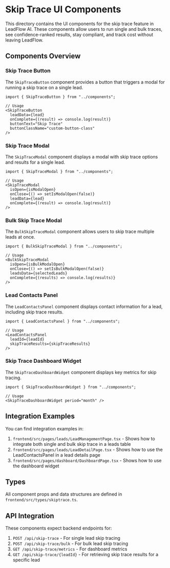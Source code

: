 # Skip Trace UI Components

This directory contains the UI components for the skip trace feature in LeadFlow AI. These components allow users to run single and bulk traces, see confidence-ranked results, stay compliant, and track cost without leaving LeadFlow.

## Components Overview

### Skip Trace Button
The `SkipTraceButton` component provides a button that triggers a modal for running a skip trace on a single lead.

```tsx
import { SkipTraceButton } from "../components";

// Usage
<SkipTraceButton 
  leadData={lead}
  onComplete={(result) => console.log(result)}
  buttonText="Skip Trace"
  buttonClassName="custom-button-class" 
/>
```

### Skip Trace Modal
The `SkipTraceModal` component displays a modal with skip trace options and results for a single lead.

```tsx
import { SkipTraceModal } from "../components";

// Usage
<SkipTraceModal 
  isOpen={isModalOpen}
  onClose={() => setIsModalOpen(false)}
  leadData={lead}
  onComplete={(result) => console.log(result)} 
/>
```

### Bulk Skip Trace Modal
The `BulkSkipTraceModal` component allows users to skip trace multiple leads at once.

```tsx
import { BulkSkipTraceModal } from "../components";

// Usage
<BulkSkipTraceModal 
  isOpen={isBulkModalOpen}
  onClose={() => setIsBulkModalOpen(false)}
  leadsData={selectedLeads}
  onComplete={(results) => console.log(results)} 
/>
```

### Lead Contacts Panel
The `LeadContactsPanel` component displays contact information for a lead, including skip trace results.

```tsx
import { LeadContactsPanel } from "../components";

// Usage
<LeadContactsPanel 
  leadId={leadId}
  skipTraceResults={skipTraceResults} 
/>
```

### Skip Trace Dashboard Widget
The `SkipTraceDashboardWidget` component displays key metrics for skip tracing.

```tsx
import { SkipTraceDashboardWidget } from "../components";

// Usage
<SkipTraceDashboardWidget period="month" />
```

## Integration Examples

You can find integration examples in:

1. `frontend/src/pages/leads/LeadManagementPage.tsx` - Shows how to integrate both single and bulk skip trace in a leads table
2. `frontend/src/pages/leads/LeadDetailPage.tsx` - Shows how to use the LeadContactsPanel in a lead details page
3. `frontend/src/pages/dashboard/DashboardPage.tsx` - Shows how to use the dashboard widget

## Types

All component props and data structures are defined in `frontend/src/types/skiptrace.ts`.

## API Integration

These components expect backend endpoints for:

1. `POST /api/skip-trace` - For single lead skip tracing
2. `POST /api/skip-trace/bulk` - For bulk lead skip tracing
3. `GET /api/skip-trace/metrics` - For dashboard metrics
4. `GET /api/skip-trace/{leadId}` - For retrieving skip trace results for a specific lead
